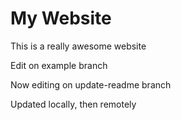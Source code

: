 # My Website

This is a really awesome website

Edit on example branch

Now editing on update-readme branch

Updated locally, then remotely
